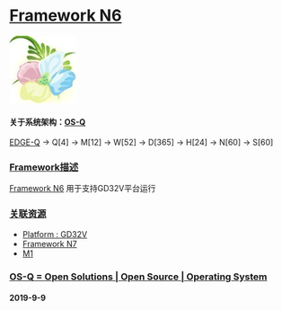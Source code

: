 ﻿# [Framework N6](https://github.com/OS-Q/N6)
[![sites](OS-Q/OS-Q.png)](http://www.OS-Q.com)
#### 关于系统架构：[OS-Q](https://github.com/OS-Q/OS-Q)

[EDGE-Q](https://github.com/OS-Q/EDGE-Q) -> Q[4] -> M[12] -> W[52] -> D[365] -> H[24] -> N[60] -> S[60]

### [Framework描述](https://github.com/OS-Q/N6/wiki) 

[Framework N6](https://github.com/OS-Q/N6) 用于支持GD32V平台运行

### [关联资源](https://github.com/OS-Q/)

 *  [ Platform : GD32V](https://github.com/OS-Q/H2) 
*   [Framework N7](https://github.com/OS-Q/N7)
 *  [ M1](https://github.com/OS-Q/M1) 

### [OS-Q = Open Solutions | Open Source |  Operating System ](http://www.OS-Q.com/N6)
####  2019-9-9